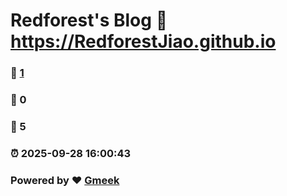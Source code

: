 # Redforest's Blog :link: https://RedforestJiao.github.io 
### :page_facing_up: [1](https://RedforestJiao.github.io/tag.html) 
### :speech_balloon: 0 
### :hibiscus: 5 
### :alarm_clock: 2025-09-28 16:00:43 
### Powered by :heart: [Gmeek](https://github.com/Meekdai/Gmeek)
